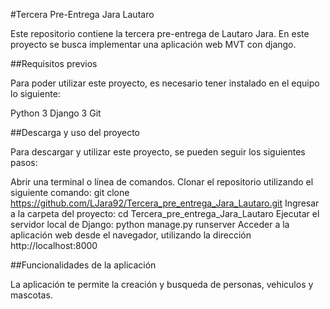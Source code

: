 #Tercera Pre-Entrega Jara Lautaro

Este repositorio contiene la tercera pre-entrega de Lautaro Jara. En este proyecto se busca implementar una aplicación web MVT con django.

##Requisitos previos

Para poder utilizar este proyecto, es necesario tener instalado en el equipo lo siguiente:

Python 3
Django 3
Git

##Descarga y uso del proyecto

Para descargar y utilizar este proyecto, se pueden seguir los siguientes pasos:

Abrir una terminal o línea de comandos.
Clonar el repositorio utilizando el siguiente comando: git clone https://github.com/LJara92/Tercera_pre_entrega_Jara_Lautaro.git
Ingresar a la carpeta del proyecto: cd Tercera_pre_entrega_Jara_Lautaro
Ejecutar el servidor local de Django: python manage.py runserver
Acceder a la aplicación web desde el navegador, utilizando la dirección http://localhost:8000

##Funcionalidades de la aplicación

La aplicación te permite la creación y busqueda de personas, vehiculos y mascotas.